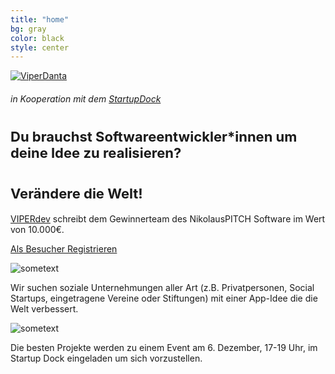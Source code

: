 ```yaml
---
title: "home"
bg: gray
color: black
style: center
---
```

[![ViperDanta](img/vipersantawobg.png)](https://viperdev.io/)
###### in Kooperation mit dem [StartupDock](https://startupdock.de/)
<div class="block-slogan">
<h1><span style="font-size : 22px;">Du brauchst Softwareentwickler*innen um deine Idee zu realisieren?</span></h1>
</div>
<div class="block-slogan">
<h1><span style="font-size : 22px;">Verändere die Welt!</span></h1>
</div>

[VIPERdev](https://viperdev.io/) schreibt dem Gewinnerteam des NikolausPITCH Software im Wert von 10.000€.

<a href="https://www.eventbrite.de/e/nikolauspitch-tickets-51460197837" class="button">Als Besucher Registrieren</a>

<div id="img-text">
<div class="member">
    <img src="/img/lightbulb.png" alt="sometext" />
    <p>Wir suchen soziale Unternehmungen aller Art (z.B. Privatpersonen, Social Startups, eingetragene Vereine oder Stiftungen) mit einer App-Idee die die Welt verbessert.</p>
</div>
<div class="member">
    <img src="/img/glorycup.png" alt="sometext" />
    <p>Die besten Projekte werden zu einem Event am 6. Dezember, 17-19 Uhr, im Startup Dock eingeladen um sich vorzustellen.</p>
</div>
</div>
